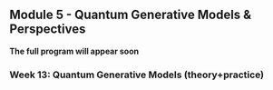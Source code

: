 <section data-transition="none">

## Module 5 - Quantum Generative Models & Perspectives

**The full program will appear soon**

</section>

<section data-transition="none">

### Week 13: Quantum Generative Models (theory+practice)

</section>